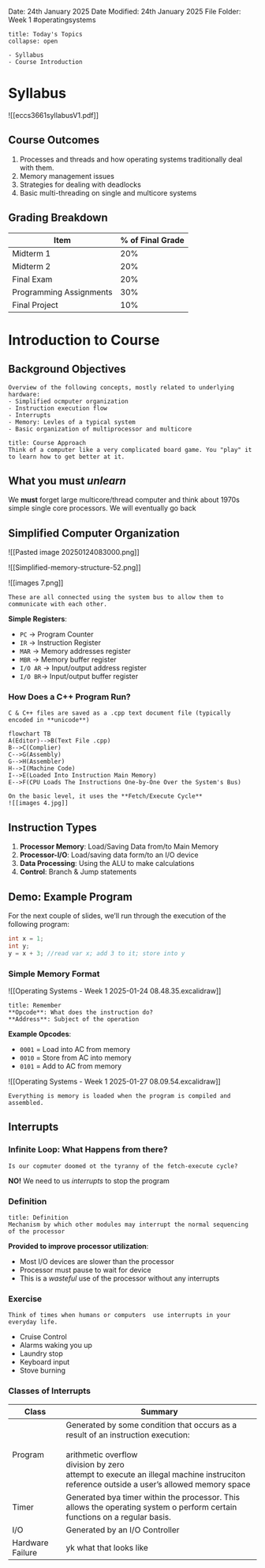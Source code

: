 Date: 24th January 2025
Date Modified: 24th January 2025
File Folder: Week 1
#operatingsystems

```ad-abstract
title: Today's Topics
collapse: open

- Syllabus
- Course Introduction

```

# Syllabus
![[eccs3661syllabusV1.pdf]]

## Course Outcomes
1. Processes and threads and how operating systems traditionally deal with them.
2. Memory management issues
3. Strategies for dealing with deadlocks
4. Basic multi-threading on single and multicore systems

## Grading Breakdown

| Item                    | % of Final Grade |
| ----------------------- | ---------------- |
| Midterm 1               | 20%              |
| Midterm 2               | 20%              |
| Final Exam              | 20%              |
| Programming Assignments | 30%              |
| Final Project           | 10%              |

# Introduction to Course

## Background Objectives

```ad-summary
Overview of the following concepts, mostly related to underlying hardware:
- Simplified ocmputer organization
- Instruction execution flow
- Interrupts
- Memory: Levles of a typical system
- Basic organization of multiprocessor and multicore
```

```ad-note
title: Course Approach
Think of a computer like a very complicated board game. You "play" it to learn how to get better at it.
```

## What you must *unlearn*

We **must** forget large multicore/thread computer and think about 1970s simple single core processors. We will eventually go back

## Simplified Computer Organization

![[Pasted image 20250124083000.png]]

![[Simplified-memory-structure-52.png]]

![[images 7.png]]

```ad-important
These are all connected using the system bus to allow them to communicate with each other.
```

**Simple Registers**:
- `PC` → Program Counter
- `IR` → Instruction Register
- `MAR` → Memory addresses register
- `MBR` → Memory buffer register
- `I/O AR` → Input/output address register
- `I/O BR`→ Input/output buffer register

### How Does a C++ Program Run?

```ad-note
C & C++ files are saved as a .cpp text document file (typically encoded in **unicode**)
```

```mermaid
flowchart TB
A(Editor)-->B(Text File .cpp)
B-->C(Complier)
C-->G(Assembly)
G-->H(Assembler)
H-->I(Machine Code)
I-->E(Loaded Into Instruction Main Memory)
E-->F(CPU Loads The Instructions One-by-One Over the System's Bus)
```

```ad-important
On the basic level, it uses the **Fetch/Execute Cycle**
![[images 4.jpg]]
```

## Instruction Types

1. **Processor Memory**: Load/Saving Data from/to Main Memory
2. **Processor-I/O**: Load/saving data form/to an I/O device
3. **Data Processing**: Using the ALU to make calculations
4. **Control**: Branch & Jump statements

## Demo: Example Program

For the next couple of slides, we’ll run through the execution of the following program:

```c
int x = 1;
int y;
y = x + 3; //read var x; add 3 to it; store into y
```

### Simple Memory Format

![[Operating Systems - Week 1 2025-01-24 08.48.35.excalidraw]]

```ad-note
title: Remember
**Opcode**: What does the instruction do?
**Address**: Subject of the operation
```

**Example Opcodes**:
- `0001` = Load into AC from memory
- `0010` = Store from AC into memory
- `0101` = Add to AC from memory

![[Operating Systems - Week 1 2025-01-27 08.09.54.excalidraw]]

```ad-important
Everything is memory is loaded when the program is compiled and assembled.
```

## Interrupts

### Infinite Loop: What Happens from there?

```ad-question
Is our copmuter doomed ot the tyranny of the fetch-execute cycle?
```

**NO!** We need to us *interrupts* to stop the program

### Definition

```ad-summary
title: Definition
Mechanism by which other modules may interrupt the normal sequencing of the processor
```

**Provided to improve processor utilization**:
- Most I/O devices are slower than the processor
- Processor must pause to wait for device
- This is a *wasteful* use of the processor without any interrupts

### Exercise

```ad-question
Think of times when humans or computers  use interrupts in your everyday life.
```

- Cruise Control
- Alarms waking you up
- Laundry stop
- Keyboard input
- Stove burning

### Classes of Interrupts


| Class            | Summary                                                                                                                                                                                                                                 |
| ---------------- | --------------------------------------------------------------------------------------------------------------------------------------------------------------------------------------------------------------------------------------- |
| Program          | Generated by some condition that occurs as a result of an instruction execution:<br><br>arithmetic overflow<br>division by zero<br>attempt to execute an illegal machine instruciton<br>reference outside a user’s allowed memory space |
| Timer            | Generated bya  timer within the processor. This allows the operating system o perform certain functions on a regular basis.                                                                                                             |
| I/O              | Generated by an I/O Controller                                                                                                                                                                                                          |
| Hardware Failure | yk what that looks like                                                                                                                                                                                                                 |











